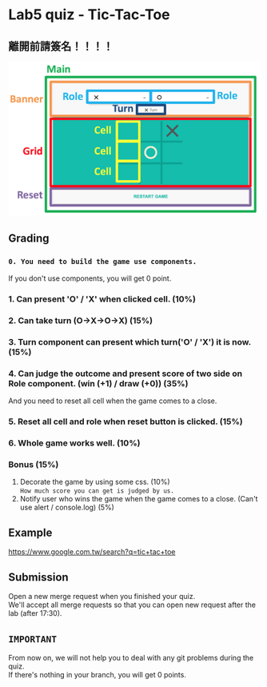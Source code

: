 # Lab5 quiz - Tic-Tac-Toe

## 離開前請簽名！！！！

![Component](img/component.png)

## Grading
### `0. You need to build the game use components.`
If you don't use components, you will get 0 point.
### 1. Can present 'O' / 'X' when clicked cell. (10%)

### 2. Can take turn (O->X->O->X) (15%)

### 3. Turn component can present which turn('O' / 'X') it is now. (15%)

### 4. Can judge the outcome and present score of two side on Role component. (win (+1) / draw (+0)) (35%)
And you need to reset all cell when the game comes to a close.

### 5. Reset all cell and role when reset button is clicked. (15%)

### 6. Whole game works well. (10%)

### Bonus (15%)
1. Decorate the game by using some css. (10%) <br/>
`How much score you can get is judged by us.`
2. Notify user who wins the game when the game comes to a close. (Can't use alert / console.log) (5%)

## Example
https://www.google.com.tw/search?q=tic+tac+toe

## Submission
Open a new merge request when you finished your quiz. <br />
We'll accept all merge requests so that you can open new request after the lab (after 17:30).<br />

## `IMPORTANT`<br />
From now on, we will not help you to deal with any git problems during the quiz.<br />
If there's nothing in your branch, you will get 0 points.
